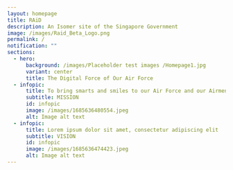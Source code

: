 ```yaml
---
layout: homepage
title: RAiD
description: An Isomer site of the Singapore Government
image: /images/Raid_Beta_Logo.png
permalink: /
notification: ""
sections:
  - hero:
      background: /images/Placeholder test images /Homepage1.jpg
      variant: center
      title: The Digital Force of Our Air Force
  - infopic:
      title: To bring smarts and smiles to our Air Force and our Airmen
      subtitle: MISSION
      id: infopic
      image: /images/1685636480554.jpeg
      alt: Image alt text
  - infopic:
      title: Lorem ipsum dolor sit amet, consectetur adipiscing elit
      subtitle: VISION
      id: infopic
      image: /images/1685636474423.jpeg
      alt: Image alt text
---
```

